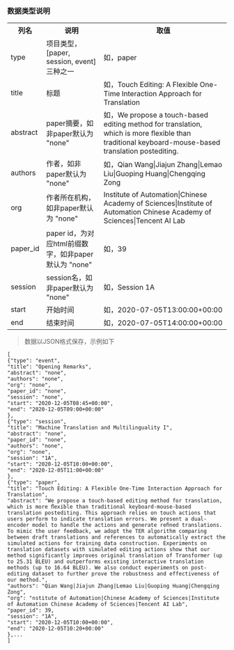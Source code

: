 ### 数据类型说明
 <table>
    <th>列名</th>
    <th>说明</th>
    <th>取值</th>
    <tr>
        <td>type</td>
        <td>项目类型，[paper, session, event]三种之一</td>
        <td>如，paper</td>
    </tr>
    <tr>
        <td>title</td>
        <td>标题</td>
        <td>如，Touch Editing: A Flexible One-Time Interaction Approach for Translation</td>
    </tr>
    <tr>
        <td>abstract</td>
        <td>paper摘要，如非paper默认为 "none"</td>
        <td>如，We propose a touch-based editing method for translation, <br>
            which is more ﬂexible than traditional keyboard-mouse-based translation postediting. </td>
    </tr>
        <tr>
        <td>authors</td>
        <td>作者，如非paper默认为 "none"</td>
        <td>如，Qian Wang|Jiajun Zhang|Lemao Liu|Guoping Huang|Chengqing Zong</td>
    </tr>
        <tr>
        <td>org</td>
        <td>作者所在机构，如非paper默认为 "none"</td>
        <td>Institute of Automation|Chinese Academy of Sciences|Institute of Automation Chinese Academy of Sciences|Tencent AI Lab</td>
    </tr>
         <tr>
        <td>paper_id</td>
        <td>paper id，为对应html前缀数字，如非paper默认为 "none"</td>
        <td>如，39</td>
    </tr>
        <tr>
        <td>session</td>
        <td>session名，如非paper默认为 "none"</td>
        <td>如，Session 1A</td>
    </tr>
        <tr>
        <td>start</td>
        <td>开始时间</td>
        <td>如，2020-07-05T13:00:00+00:00</td>
    </tr>
        <tr>
        <td>end</td>
        <td>结束时间</td>
        <td>如，2020-07-05T14:00:00+00:00</td>
    </tr>
    
</table>

> 数据以JSON格式保存，示例如下

```
[
{"type": "event",
"title": "Opening Remarks",
"abstract": "none",
"authors": "none",
"org": "none",
"paper_id": "none",
"session": "none",
"start": "2020-12-05T08:45+00:00",
"end": "2020-12-05T09:00+00:00"
},
{"type": "session",
"title": "Machine Translation and Multilinguality I",
"abstract": "none",
"paper_id": "none",
"authors": "none",
"org": "none",
"session": "1A",
"start": "2020-12-05T10:00+00:00",
"end": "2020-12-05T11:00+00:00"
},
{"type": "paper",
"title": "Touch Editing: A Flexible One-Time Interaction Approach for Translation",
"abstract": "We propose a touch-based editing method for translation, which is more ﬂexible than traditional keyboard-mouse-based translation postediting. This approach relies on touch actions that users perform to indicate translation errors. We present a dual-encoder model to handle the actions and generate reﬁned translations. To mimic the user feedback, we adopt the TER algorithm comparing between draft translations and references to automatically extract the simulated actions for training data construction. Experiments on translation datasets with simulated editing actions show that our method significantly improves original translation of Transformer (up to 25.31 BLEU) and outperforms existing interactive translation methods (up to 16.64 BLEU). We also conduct experiments on post-editing dataset to further prove the robustness and effectiveness of our method.",
"authors": "Qian Wang|Jiajun Zhang|Lemao Liu|Guoping Huang|Chengqing Zong",
"org": "nstitute of Automation|Chinese Academy of Sciences|Institute of Automation Chinese Academy of Sciences|Tencent AI Lab",
"paper_id": 39,
"session": "1A",
"start": "2020-12-05T10:00+00:00",
"end": "2020-12-05T10:20+00:00"
},...
]

```
